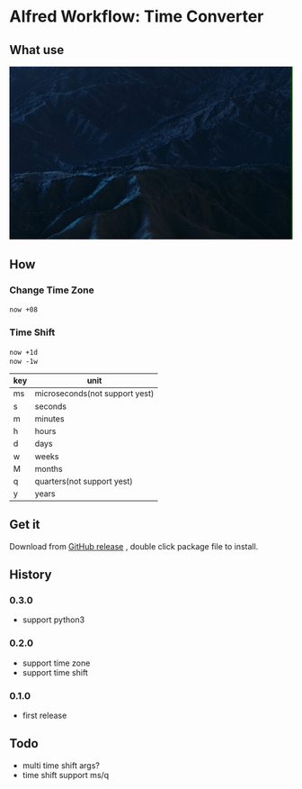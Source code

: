# Alfred Workflow: Time Converter

## What use

![demo-basic](docs/demo-basic.gif)

## How

### Change Time Zone

```
now +08
```

### Time Shift

```
now +1d
now -1w
```

| key | unit                           |                           
|-----|--------------------------------|
| ms  | microseconds(not support yest) | 
| s   | seconds                        |
| m   | minutes                        |
| h   | hours                          |
| d   | days                           |
| w   | weeks                          |                          
| M   | months                         |                       
| q   | quarters(not support yest)     |     
| y   | years                          |                          

## Get it

Download
from [GitHub release](https://github.com/rexzhang/alfred-workflow-time-converter/releases)
, double click package file to install.

## History

### 0.3.0

- support python3

### 0.2.0

- support time zone
- support time shift

### 0.1.0

- first release

## Todo

- multi time shift args?
- time shift support ms/q
